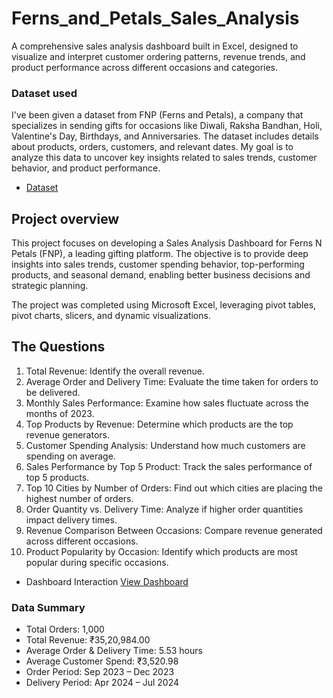 # Ferns_and_Petals_Sales_Analysis
A comprehensive sales analysis dashboard built in Excel, designed to visualize and interpret customer ordering patterns, revenue trends, and product performance across different occasions and categories.

### Dataset used
I've been given a dataset from FNP (Ferns and Petals), a company that specializes in sending gifts for occasions like Diwali, Raksha Bandhan, Holi, Valentine's Day, Birthdays, and Anniversaries. The dataset includes details about products, orders, customers, and relevant dates. My goal is to analyze this data to uncover key insights related to sales trends, customer behavior, and product performance.
- <a href = "https://github.com/cspoojary/Ferns_and_Petals_Sales_Analysis/tree/main/fnp%20datasaet">Dataset </a>


## Project overview
This project focuses on developing a Sales Analysis Dashboard for Ferns N Petals (FNP), a leading gifting platform.
The objective is to provide deep insights into sales trends, customer spending behavior, top-performing products, and seasonal demand, enabling better business decisions and strategic planning.

The project was completed using Microsoft Excel, leveraging pivot tables, pivot charts, slicers, and dynamic visualizations.

## The Questions
1.	Total Revenue: Identify the overall revenue.
2.	Average Order and Delivery Time: Evaluate the time taken for orders to be delivered.
3.	Monthly Sales Performance: Examine how sales fluctuate across the months of 2023.
4.	Top Products by Revenue: Determine which products are the top revenue generators.
5.	Customer Spending Analysis: Understand how much customers are spending on average.
6.	Sales Performance by Top 5 Product: Track the sales performance of top 5 products.
7.	Top 10 Cities by Number of Orders: Find out which cities are placing the highest number of orders.
8.	Order Quantity vs. Delivery Time: Analyze if higher order quantities impact delivery times.
9.	Revenue Comparison Between Occasions: Compare revenue generated across different occasions.
10.	Product Popularity by Occasion: Identify which products are most popular during specific occasions.

- Dashboard Interaction <a href = " ">View Dashboard</a>

### Data Summary
  - Total Orders: 1,000
  - Total Revenue: ₹35,20,984.00
  - Average Order & Delivery Time: 5.53 hours
  - Average Customer Spend: ₹3,520.98
  - Order Period: Sep 2023 – Dec 2023
  - Delivery Period: Apr 2024 – Jul 2024

